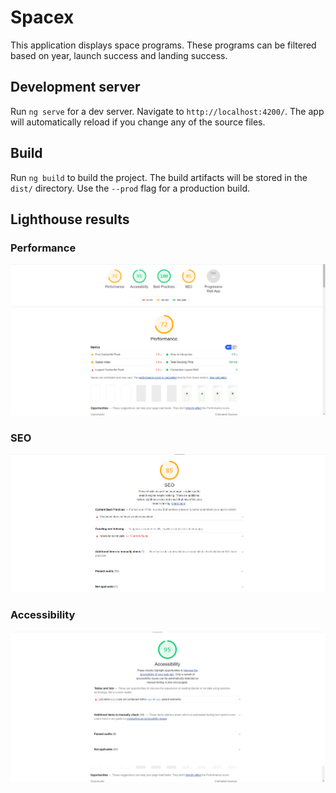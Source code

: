 # Spacex

This application displays space programs. These programs can be filtered based on year, launch success and landing success.

## Development server

Run `ng serve` for a dev server. Navigate to `http://localhost:4200/`. The app will automatically reload if you change any of the source files.


## Build

Run `ng build` to build the project. The build artifacts will be stored in the `dist/` directory. Use the `--prod` flag for a production build.




## Lighthouse results
### Performance
![Alt text](/screenshots/lighthouse-overall.png "Optional Title")

### SEO
![Alt text](/screenshots/lighthouse-SEO.png "Optional Title")

### Accessibility
![Alt text](/screenshots/lighthouse-accessibility.png "Optional Title")
